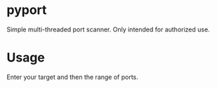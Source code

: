 # pyport
Simple multi-threaded port scanner. Only intended for authorized use.

# Usage
Enter your target and then the range of ports. 